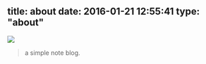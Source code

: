 title: about
date: 2016-01-21 12:55:41
type: "about"
---
![](http://7xqdqt.com1.z0.glb.clouddn.com/2016%2F01%2F263kYUTOa.jpg)

> a simple note blog.


